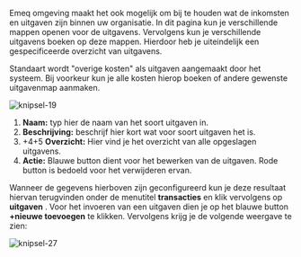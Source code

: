 Emeq omgeving maakt het ook mogelijk om bij te houden wat de inkomsten en uitgaven zijn binnen uw organisatie. In dit pagina kun je verschillende mappen openen voor de uitgavens. Vervolgens kun je verschillende uitgavens boeken op deze mappen. Hierdoor heb je uiteindelijk een gespecificeerde overzicht van uitgavens.

Standaart wordt "overige kosten" als uitgaven aangemaakt door het systeem. Bij voorkeur kun je alle kosten hierop boeken of andere gewenste uitgavenmap aanmaken.

![knipsel-19](https://user-images.githubusercontent.com/95087870/149656894-0eeea703-8faf-48cf-8a8b-75fd697b3f65.PNG)

1. **Naam:** typ hier de naam van het soort uitgaven in. 
2. **Beschrijving:** beschrijf hier kort wat voor soort uitgaven het is.
3. +4+5 **Overzicht:** Hier vind je het overzicht van alle opgeslagen uitgavens.
4. **Actie:** Blauwe button dient voor het bewerken van de uitgaven. Rode button is bedoeld voor het verwijderen ervan.

Wanneer de gegevens hierboven zijn geconfigureerd kun je deze resultaat hiervan terugvinden onder de menutitel **transacties** en klik vervolgens op **uitgaven** . Voor het invoeren van een uitgaven dien je op het blauwe button **+nieuwe toevoegen** te klikken. Vervolgens krijg je de volgende weergave te zien:

![knipsel-27](https://user-images.githubusercontent.com/95087870/151678699-61fddf4f-166f-4b80-ab20-6119043291af.png)

